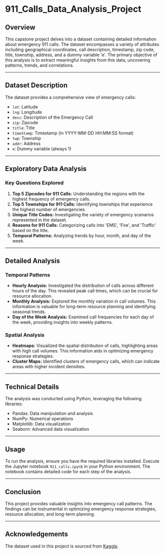 # 911_Calls_Data_Analysis_Project

## Overview

This capstone project delves into a dataset containing detailed information about emergency 911 calls. The dataset encompasses a variety of attributes including geographical coordinates, call description, timestamp, zip code, title, township, address, and a dummy variable 'e'. The primary objective of this analysis is to extract meaningful insights from this data, uncovering patterns, trends, and correlations.

---
## Dataset Description

The dataset provides a comprehensive view of emergency calls:

- `lat`: Latitude
- `lng`: Longitude
- `desc`: Description of the Emergency Call
- `zip`: Zipcode
- `title`: Title
- `timeStamp`: Timestamp (in YYYY-MM-DD HH:MM:SS format)
- `twp`: Township
- `addr`: Address
- `e`: Dummy variable (always 1)

---
## Exploratory Data Analysis

### Key Questions Explored

1. **Top 5 Zipcodes for 911 Calls:** Understanding the regions with the highest frequency of emergency calls.
2. **Top 5 Townships for 911 Calls:** Identifying townships that experience the highest number of emergencies.
3. **Unique Title Codes:** Investigating the variety of emergency scenarios represented in the dataset.
4. **Reasons for 911 Calls:** Categorizing calls into 'EMS', 'Fire', and 'Traffic' based on the title.
5. **Temporal Patterns:** Analyzing trends by hour, month, and day of the week.

---

## Detailed Analysis

### Temporal Patterns

- **Hourly Analysis:** Investigated the distribution of calls across different hours of the day. This revealed peak call times, which can be crucial for resource allocation.
- **Monthly Analysis:** Explored the monthly variation in call volumes. This information is valuable for long-term resource planning and identifying seasonal trends.
- **Day of the Week Analysis:** Examined call frequencies for each day of the week, providing insights into weekly patterns.

### Spatial Analysis

- **Heatmaps:** Visualized the spatial distribution of calls, highlighting areas with high call volumes. This information aids in optimizing emergency response strategies.
- **Cluster Maps:** Identified clusters of emergency calls, which can indicate areas with higher incident densities.

---
## Technical Details

The analysis was conducted using Python, leveraging the following libraries:

- Pandas: Data manipulation and analysis
- NumPy: Numerical operations
- Matplotlib: Data visualization
- Seaborn: Advanced data visualization

---
## Usage

To run the analysis, ensure you have the required libraries installed. Execute the Jupyter notebook `911_calls.ipynb` in your Python environment. The notebook contains detailed code for each step of the analysis.

---
## Conclusion

This project provides valuable insights into emergency call patterns. The findings can be instrumental in optimizing emergency response strategies, resource allocation, and long-term planning.

---
## Acknowledgements

The dataset used in this project is sourced from [Kaggle](https://www.kaggle.com/mchirico/montcoalert).

